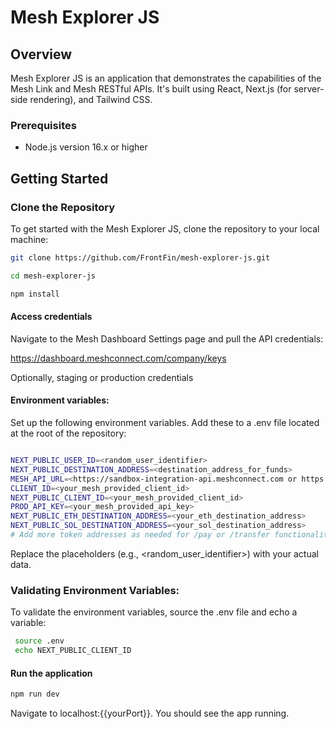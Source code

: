 # Mesh Explorer JS

## Overview

Mesh Explorer JS is an application that demonstrates the capabilities of the Mesh Link and Mesh RESTful APIs. It's built using React, Next.js (for server-side rendering), and Tailwind CSS.

### Prerequisites

- Node.js version 16.x or higher

## Getting Started

### Clone the Repository

To get started with the Mesh Explorer JS, clone the repository to your local machine:

```bash
git clone https://github.com/FrontFin/mesh-explorer-js.git

cd mesh-explorer-js

npm install
```

#### Access credentials

Navigate to the Mesh Dashboard Settings page and pull the API credentials:

https://dashboard.meshconnect.com/company/keys

Optionally, staging or production credentials

#### Environment variables:

Set up the following environment variables. Add these to a .env file located at the root of the repository:

```bash

NEXT_PUBLIC_USER_ID=<random_user_identifier>
NEXT_PUBLIC_DESTINATION_ADDRESS=<destination_address_for_funds>
MESH_API_URL=<https://sandbox-integration-api.meshconnect.com or https://integration-api.meshconnect.com>
CLIENT_ID=<your_mesh_provided_client_id>
NEXT_PUBLIC_CLIENT_ID=<your_mesh_provided_client_id>
PROD_API_KEY=<your_mesh_provided_api_key>
NEXT_PUBLIC_ETH_DESTINATION_ADDRESS=<your_eth_destination_address>
NEXT_PUBLIC_SOL_DESTINATION_ADDRESS=<your_sol_destination_address>
# Add more token addresses as needed for /pay or /transfer functionalities


```

Replace the placeholders (e.g., <random_user_identifier>) with your actual data.

### Validating Environment Variables:

To validate the environment variables, source the .env file and echo a variable:

```bash
 source .env
 echo NEXT_PUBLIC_CLIENT_ID
```

#### Run the application

```bash
npm run dev
```

Navigate to localhost:{{yourPort}}. You should see the app running.
